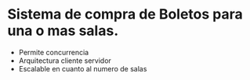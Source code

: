 # Sistema de compra de Boletos para una o mas salas.
- Permite concurrencia
- Arquitectura cliente servidor
- Escalable en cuanto al numero de salas
